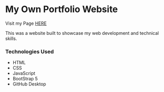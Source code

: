 # My Own Portfolio Website

Visit my Page [HERE](https://dylantonthat.github.io)



This was a website built to showcase my web development and technical skills.



### Technologies Used

* HTML
* CSS
* JavaScript
* BootStrap 5
* GitHub Desktop

